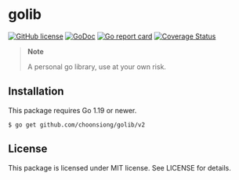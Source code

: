 # golib

[![GitHub license](https://img.shields.io/badge/license-MIT-blue.svg)](https://raw.githubusercontent.com/kkdai/youtube/master/LICENSE)
[![GoDoc](https://godoc.org/github.com/choonsiong/golib/v2?status.png)](https://pkg.go.dev/github.com/choonsiong/golib/v2?tab=doc)
[![Go report card](https://goreportcard.com/badge/github.com/choonsiong/golib/v2)](https://goreportcard.com/report/github.com/choonsiong/golib/v2)
[![Coverage Status](https://coveralls.io/repos/github/choonsiong/golib/badge.svg?branch=main)](https://coveralls.io/github/choonsiong/golib?branch=main)

> **Note** 
> 
> A personal go library, use at your own risk.



## Installation

This package requires Go 1.19 or newer.

```
$ go get github.com/choonsiong/golib/v2
```

## License

This package is licensed under MIT license. See LICENSE for details.